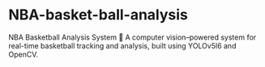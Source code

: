 # NBA-basket-ball-analysis
NBA Basketball Analysis System 🏀 A computer vision–powered system for real-time basketball tracking and analysis, built using YOLOv5l6 and OpenCV.
